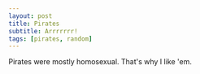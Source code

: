 ```yaml
---
layout: post
title: Pirates
subtitle: Arrrrrrr!
tags: [pirates, random]
---
```


Pirates were mostly homosexual. That's why I like 'em.
